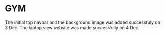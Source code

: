 # GYM
The initial top navbar and the background image was added successfuly on 3 Dec.
The laptop view website was made successfully on 4 Dec
